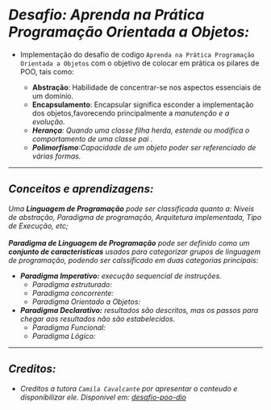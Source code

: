 # *Desafio: Aprenda na Prática Programação Orientada a Objetos:*

- <p>Implementação do desafio de codigo <code>Aprenda na Prática Programação Orientada a Objetos</code> com o objetivo de colocar em prática os pilares de POO, tais como:</p>

  - <b>Abstração</b>: Habilidade de concentrar-se nos aspectos essenciais de um domínio.
  - <b>Encapsulamento</b>: Encapsular significa esconder a implementação dos objetos,favorecendo principalmente a <I>manutenção<I> e a <i>evolução<I>.
  - <b>Herança</b>: Quando uma classe filha herda, estende ou modifica o comportamento de uma classe pai .
  - <b>Polimorfismo</b>:Capacidade de um objeto poder ser referenciado de várias formas.
---

## Conceitos e aprendizagens:

<p>
Uma <b>Linguagem de Programação</b> pode ser classificada quanto a: Niveis de abstração, Paradigma de programação, Arquitetura implementada, Tipo de Execução, etc;
<br><br>
<b>Paradigma de Linguagem de Programação</b> pode ser definido como um <b>conjunto de caracteristicas</b> usados para categorizar grupos de linguagem de programação, podendo ser calssificado em duas categorias principais:
</p>

  - <b>Paradigma Imperativo:</b> execução sequencial de instruções.
    - Paradigma estruturado:
    - Paradigma concorrente:
    - Paradigma Orientado a Objetos:
  - <b>Paradigma Declarativo:</b> resultados são descritos, mas os passos para chegar aos resultados não são estabelecidos.
    - Paradigma Funcional:
    - Paradigma Lógico:

---

## Creditos:

- Creditos a tutora <code>Camila Cavalcante</code> por apresentar o conteudo e disponibilizar ele. Disponivel em: [desafio-poo-dio](https://github.com/cami-la/desafio-poo-dio)